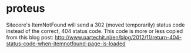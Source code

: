 proteus
======

Sitecore's ItemNotFound will send a 302 (moved temporarily) status code instead of the correct, 404 status code. This code is more or less copied from this blog post: http://www.partechit.nl/en/blog/2012/11/return-404-status-code-when-itemnotfound-page-is-loaded
